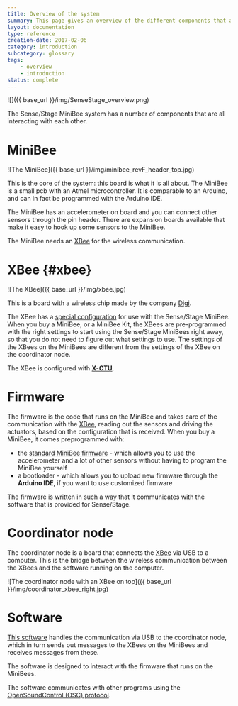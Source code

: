 ```yaml
---
title: Overview of the system
summary: This page gives an overview of the different components that are used in the system
layout: documentation
type: reference
creation-date: 2017-02-06
category: introduction
subcategory: glossary
tags:
    - overview
    - introduction
status: complete
---
```


![]({{ base_url }}/img/SenseStage_overview.png)

The Sense/Stage MiniBee system has a number of components that are all interacting with each other.

# MiniBee

![The MiniBee]({{ base_url }}/img/minibee_revF_header_top.jpg)

This is the core of the system: this board is what it is all about. The MiniBee is a small pcb with an Atmel microcontroller. It is comparable to an Arduino, and can in fact be programmed with the Arduino IDE.

The MiniBee has an accelerometer on board and you can connect other sensors through the pin header. There are expansion boards available that make it easy to hook up some sensors to the MiniBee.

The MiniBee needs an [XBee](#xbee) for the wireless communication.


# XBee {#xbee}

![The XBee]({{ base_url }}/img/xbee.jpg)

This is a board with a wireless chip made by the company [Digi](http://digi.com).

The XBee has a [special configuration](using-x-ctu-to-configure-an-xbee#profiles) for use with the Sense/Stage MiniBee. When you buy a MiniBee, or a MiniBee Kit, the XBees are pre-programmed with the right settings to start using the Sense/Stage MiniBees right away, so that you do not need to figure out what settings to use. The settings of the XBees on the MiniBees are different from the settings of the XBee on the coordinator node.


The XBee is configured with [**X-CTU**](using-x-ctu-to-configure-an-xbee).

# Firmware

The firmware is the code that runs on the MiniBee and takes care of the communication with the [XBee](#xbee), reading out the sensors and driving the actuators, based on the configuration that is received. When you buy a MiniBee, it comes preprogrammed with:

* the [standard MiniBee firmware](basic-features-of-the-firmware) - which allows you to use the accelerometer and a lot of other sensors without having to program the MiniBee yourself
* a bootloader - which allows you to upload new firmware through the **Arduino IDE**, if you want to use customized firmware

The firmware is written in such a way that it communicates with the software that is provided for Sense/Stage.

# Coordinator node

The coordinator node is a board that connects the [XBee](#xbee) via USB to a computer. This is the bridge between the wireless communication between the XBees and the software running on the computer.

![The coordinator node with an XBee on top]({{ base_url }}/img/coordinator_xbee_right.jpg)

# Software

[This software](install-the-hive-software) handles the communication via USB to the coordinator node, which in turn sends out messages to the XBees on the MiniBees and receives messages from these.

The software is designed to interact with the firmware that runs on the MiniBees.

The software communicates with other programs using the [OpenSoundControl (OSC) protocol](osc-interface).

